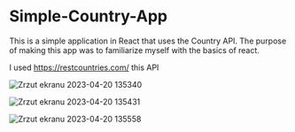 # Simple-Country-App

This is a simple application in React that uses the Country API.
The purpose of making this app was to familiarize myself with the basics of react.

I used https://restcountries.com/ this API

![Zrzut ekranu 2023-04-20 135340](https://user-images.githubusercontent.com/79749390/233358262-42defe22-e3b1-40f0-90db-016b034e724c.png)

![Zrzut ekranu 2023-04-20 135431](https://user-images.githubusercontent.com/79749390/233358511-f344d93e-afc7-4675-9405-b78bea0ff441.png)

![Zrzut ekranu 2023-04-20 135558](https://user-images.githubusercontent.com/79749390/233358771-23925764-9ef8-4204-b5da-75fba66fe81b.png)
